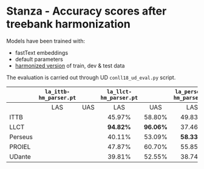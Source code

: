 # Stanza - Accuracy scores after treebank harmonization

Models have been trained with:
* fastText embeddings
* default parameters
* [harmonized version](https://github.com/fjambe/Latin-variability/tree/main/harmonization/harmonized-treebanks) of train, dev & test data

The evaluation is carried out through UD `conll18_ud_eval.py` script.

||`la_ittb-hm_parser.pt`||`la_llct-hm_parser.pt`||`la_perseus-hm_parser.pt`||`la_proiel-hm_parser.pt`||`la_udante-hm_parser.pt`||
| --- | :---: | :---: | :---: | :---: | :---: | :---: | :---: | :---: | :---: | :---: |
||LAS|UAS|LAS|UAS|LAS|UAS|LAS|UAS|LAS|UAS|
|ITTB|||45.97%|58.80%|49.83%|60.02%|51.46%|61.25%|63.11%|72.05%|
|LLCT|||**94.82%**|**96.06%**|37.46%|48.16%|42.26%|56.12%|43.86%|56.28%|
|Perseus|||40.11%|53.09%|**58.33%**|**67.94%**|47.19%|58.50%|53.05%|63.77%|
|PROIEL|||47.87%|60.70%|55.85%|65.01%|**80.75%**|**84.31%**|53.05%|63.86%|
|UDante|||39.81%|52.55%|38.74%|51.84%|40.92%|53.17%|**57.91%**|**67.22%**|
